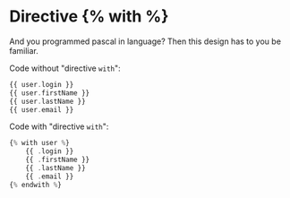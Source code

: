 Directive {% with %}
==================

And you programmed pascal in language?
Then this design has to you be familiar.

Code without "directive `with`":

```php
{{ user.login }}
{{ user.firstName }}
{{ user.lastName }}
{{ user.email }}
```

Code with "directive `with`":

```php
{% with user %}
    {{ .login }}
    {{ .firstName }}
    {{ .lastName }}
    {{ .email }}
{% endwith %}
```
